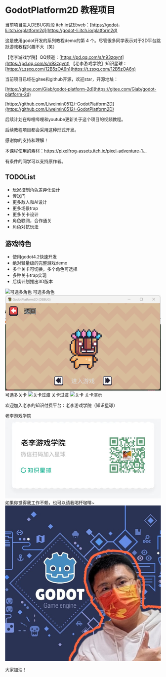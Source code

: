 # GodotPlatform2D 教程项目

当前项目进入DEBUG阶段
itch.io试玩web：[https://godot-li.itch.io/platform2d](https://godot-li.itch.io/platform2d)

这是使用godot开发的系列教程demo的第 4 个。尽管很多同学表示对于2D平台跳跃游戏教程兴趣不大（笑）

【老李游戏学院】QQ频道：[https://pd.qq.com/s/n93zqynt](https://pd.qq.com/s/n93zqynt)
【老李游戏学院】知识星球：[https://t.zsxq.com/12B5zOA6n](https://t.zsxq.com/12B5zOA6n)

当前项目已经在gitee和github开源，欢迎star，开源地址：

[https://gitee.com/Giab/godot-platform-2d](https://gitee.com/Giab/godot-platform-2d)

[https://github.com/Liweimin0512/-GodotPlatform2D](https://github.com/Liweimin0512/-GodotPlatform2D)

后续计划在哔哩哔哩和youtube更新关于这个项目的视频教程。

后续教程项目都会采用这种形式开发。

感谢你的支持和理解！

本课程使用的素材：https://pixelfrog-assets.itch.io/pixel-adventure-1。

有条件的同学可以支持原作者。

## TODOList

- 玩家控制角色差异化设计
- 传送门
- 更多敌人和AI设计
- 更多场景trap
- 更多关卡设计
- 角色联网，合作通关
- 角色对抗玩法

## 游戏特色

- 使用godot4.2快速开发
- 绝对轻量级的完整游戏demo
- 多个关卡可切换，多个角色可选择
- 多种关卡trap实现
- 后续计划推出3D版本
<!-- ![开始菜单](docs/%E5%AE%A3%E4%BC%A0%E5%9B%BE1.png)
​![选择角色](docs/%E5%AE%A3%E4%BC%A0%E5%9B%BE2.png)
![选择关卡](docs/%E5%AE%A3%E4%BC%A0%E5%9B%BE3.png)
![游戏画面](docs/%E5%AE%A3%E4%BC%A0%E5%9B%BE4.png)​​​​ -->

![可选多角色](/docs/可选择多角色.gif)
可选多角色
![可选多关卡](/docs/可选择多关卡.gif)
可选多关卡
![关卡过渡](/docs/关卡过渡.gif)
关卡过渡
![关卡](/docs/关卡.gif)
关卡演示

欢迎加入老李的知识付费平台：老李游戏学院（知识星球）

老李游戏学院
![知识星球](docs/%E7%9F%A5%E8%AF%86%E6%98%9F%E7%90%83-%E4%BA%8C%E7%BB%B4%E7%A0%81.jpg)
如果你觉得我工作不赖，也可以请我喝杯咖啡~
![我的头像](docs/Fv8M7VE1dqdywJXBPsH6VEruSng5.PNG)


大家加油！
